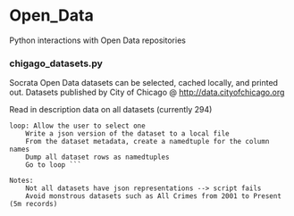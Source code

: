 Open_Data
=========

Python interactions with Open Data repositories

### chigago_datasets.py

Socrata Open Data datasets can be selected, cached locally, and printed out.
Datasets published by City of Chicago @ http://data.cityofchicago.org
 
Read in description data on all datasets (currently 294)

```
loop: Allow the user to select one
    Write a json version of the dataset to a local file
    From the dataset metadata, create a namedtuple for the column names
    Dump all dataset rows as namedtuples
    Go to loop ```

Notes:
    Not all datasets have json representations --> script fails
    Avoid monstrous datasets such as All Crimes from 2001 to Present (5m records)
